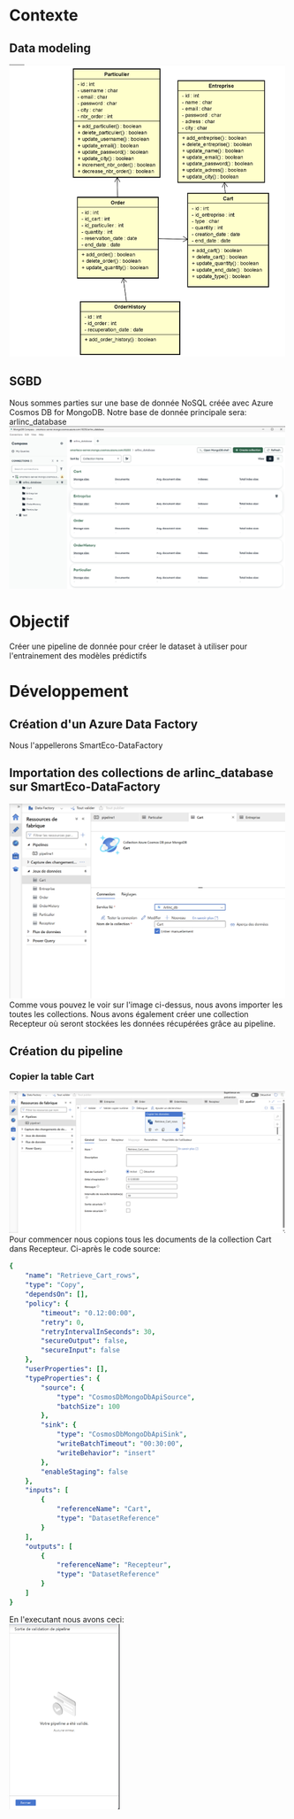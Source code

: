 # Contexte
## Data modeling
<img src="data_modeling.png" alt="data modeling" width="500"/><br>

## SGBD
Nous sommes parties sur une base de donnée NoSQL créée avec Azure Cosmos DB for MongoDB. Notre base de donnée principale sera: arlinc_database
<img src="./mongodb_compass.png" alt="base de donnée" width="500"/><br>

# Objectif
Créer une pipeline de donnée pour créer le dataset à utiliser pour l'entrainement des modèles prédictifs

# Développement
## Création d'un Azure Data Factory
Nous l'appellerons SmartEco-DataFactory

## Importation des collections de arlinc_database sur SmartEco-DataFactory
<img src="./dataset_data_factory.png" alt="dataset sur SmartEco-DataFactory" width="500"/><br>
Comme vous pouvez le voir sur l'image ci-dessus, nous avons importer les toutes les collections. Nous avons également créer une collection Recepteur où seront stockées les données récupérées grâce au pipeline.

## Création du pipeline
### Copier la table Cart
<img src="./retrieve_cart_rows.png" alt="retrieve Cart rows" width="500"/><br>
Pour commencer nous copions tous les documents de la collection Cart dans Recepteur. Ci-après le code source:
```yml
{
    "name": "Retrieve_Cart_rows",
    "type": "Copy",
    "dependsOn": [],
    "policy": {
        "timeout": "0.12:00:00",
        "retry": 0,
        "retryIntervalInSeconds": 30,
        "secureOutput": false,
        "secureInput": false
    },
    "userProperties": [],
    "typeProperties": {
        "source": {
            "type": "CosmosDbMongoDbApiSource",
            "batchSize": 100
        },
        "sink": {
            "type": "CosmosDbMongoDbApiSink",
            "writeBatchTimeout": "00:30:00",
            "writeBehavior": "insert"
        },
        "enableStaging": false
    },
    "inputs": [
        {
            "referenceName": "Cart",
            "type": "DatasetReference"
        }
    ],
    "outputs": [
        {
            "referenceName": "Recepteur",
            "type": "DatasetReference"
        }
    ]
}
```
En l'executant nous avons ceci:
<br><img src="./test_pipeline.png" alt="test retrieve Cart rows" width="200"/><br>